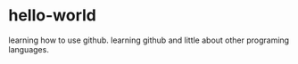 # hello-world
learning how to use github.
learning github and little about other programing languages.
